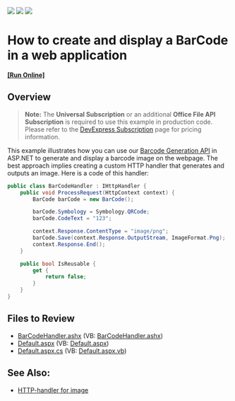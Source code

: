 <!-- default badges list -->
![](https://img.shields.io/endpoint?url=https://codecentral.devexpress.com/api/v1/VersionRange/128612586/13.1.4%2B)
[![](https://img.shields.io/badge/Open_in_DevExpress_Support_Center-FF7200?style=flat-square&logo=DevExpress&logoColor=white)](https://supportcenter.devexpress.com/ticket/details/E4716)
[![](https://img.shields.io/badge/📖_How_to_use_DevExpress_Examples-e9f6fc?style=flat-square)](https://docs.devexpress.com/GeneralInformation/403183)
<!-- default badges end -->

# How to create and display a BarCode in a web application
<!-- run online -->
**[[Run Online]](https://codecentral.devexpress.com/128612586/)**
<!-- run online end -->

## Overview

> **Note:**
>The **Universal Subscription** or an additional **Office File API Subscription** is required to use this example in production code. Please refer to the <a href="https://www.devexpress.com/Buy/NET/">DevExpress Subscription</a> page for pricing information.

This example illustrates how you can use our [Barcode Generation API](https://docs.devexpress.com/OfficeFileAPI/15094/Barcode-Generation-API) in ASP.NET to generate and display a barcode image on the webpage. The best approach implies creating a custom HTTP handler that generates and outputs an image. Here is a code of this handler:

```cs
public class BarCodeHandler : IHttpHandler {
    public void ProcessRequest(HttpContext context) {
        BarCode barCode = new BarCode();

        barCode.Symbology = Symbology.QRCode;
        barCode.CodeText = "123";

        context.Response.ContentType = "image/png";
        barCode.Save(context.Response.OutputStream, ImageFormat.Png);
        context.Response.End();
    }

    public bool IsReusable {
        get {
            return false;
        }
    }
}
```

## Files to Review

* [BarCodeHandler.ashx](./CS/WebSite/BarCodeHandler.ashx) (VB: [BarCodeHandler.ashx](./VB/WebSite/BarCodeHandler.ashx))
* [Default.aspx](./CS/WebSite/Default.aspx) (VB: [Default.aspx](./VB/WebSite/Default.aspx))
* [Default.aspx.cs](./CS/WebSite/Default.aspx.cs) (VB: [Default.aspx.vb](./VB/WebSite/Default.aspx.vb))

## See Also:
* [HTTP-handler for image](http://www.codeproject.com/Tips/577385/HTTP-handler-for-image)
